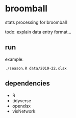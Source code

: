 # broomball
stats processing for broomball

todo: explain data entry format...

## run

example:
```
./season.R data/2019-22.xlsx
```

## dependencies

* R
* tidyverse
* openxlsx
* visNetwork
